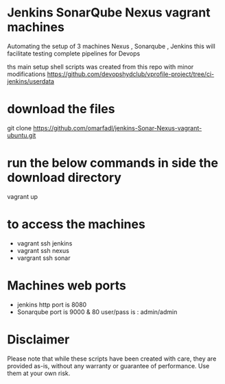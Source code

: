 # Jenkins SonarQube Nexus vagrant machines
Automating the setup of 3 machines Nexus , Sonarqube , Jenkins 
this will facilitate testing complete pipelines for Devops

ths main setup shell scripts was created from this repo with minor modifications https://github.com/devopshydclub/vprofile-project/tree/ci-jenkins/userdata

# download the files 

git clone https://github.com/omarfadl/jenkins-Sonar-Nexus-vagrant-ubuntu.git

# run the below commands in side the download directory 
vagrant up 

# to access the machines 
- vagrant ssh jenkins
- vagrant ssh nexus 
- vargrant ssh sonar

# Machines web ports 
- jenkins http port is 8080 
- Sonarqube port is 9000 & 80 user/pass is : admin/admin

# Disclaimer
Please note that while these scripts have been created with care, they are provided as-is, without any warranty or guarantee of performance. Use them at your own risk.
